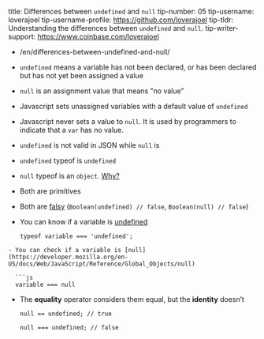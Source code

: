 title: Differences between `undefined` and `null` tip-number: 05 tip-username: loverajoel tip-username-profile: https://github.com/loverajoel tip-tldr: Understanding the differences between `undefined` and `null`. tip-writer-support: https://www.coinbase.com/loverajoel

-   /en/differences-between-undefined-and-null/

-   `undefined` means a variable has not been declared, or has been declared but has not yet been assigned a value
-   `null` is an assignment value that means "no value”
-   Javascript sets unassigned variables with a default value of `undefined`
-   Javascript never sets a value to `null`. It is used by programmers to indicate that a `var` has no value.
-   `undefined` is not valid in JSON while `null` is
-   `undefined` typeof is `undefined`
-   `null` typeof is an `object`. [Why?](http://www.2ality.com/2013/10/typeof-null.html)
-   Both are primitives
-   Both are [falsy](https://developer.mozilla.org/en-US/docs/Glossary/Falsy) (`Boolean(undefined) // false`, `Boolean(null) // false`)
-   You can know if a variable is [undefined](https://developer.mozilla.org/en-US/docs/Web/JavaScript/Reference/Global_Objects/undefined)

        typeof variable === 'undefined';

<!-- -->

    - You can check if a variable is [null](https://developer.mozilla.org/en-US/docs/Web/JavaScript/Reference/Global_Objects/null)

      ```js
      variable === null

-   The **equality** operator considers them equal, but the **identity** doesn’t

        null == undefined; // true

        null === undefined; // false

<!-- -->


